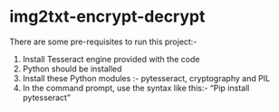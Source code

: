 # img2txt-encrypt-decrypt
There are some pre-requisites to run this project:-
1.	Install Tesseract engine provided with the code
2.  Python should be installed
3.	Install these Python modules :- pytesseract, cryptography and PIL
4.	In the command prompt, use the syntax like this:-
“Pip install pytesseract” 
